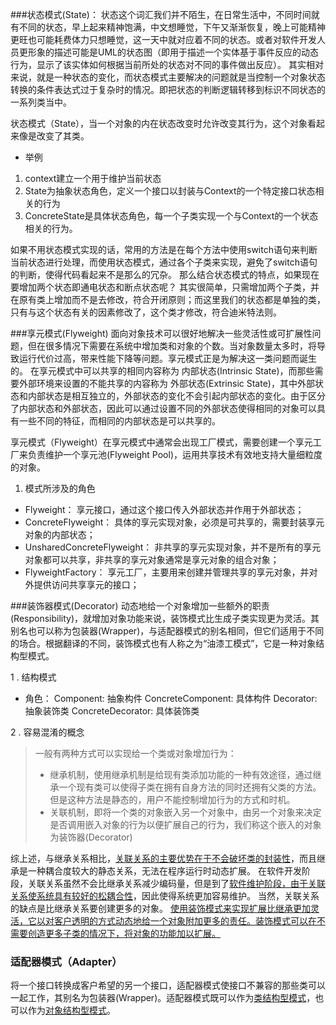 ###状态模式(State)：
状态这个词汇我们并不陌生，在日常生活中，不同时间就有不同的状态，早上起来精神饱满，中文想睡觉，下午又渐渐恢复，晚上可能精神更旺也可能耗费体力只想睡觉，这一天中就对应着不同的状态。或者对软件开发人员更形象的描述可能是UML的状态图（即用于描述一个实体基于事件反应的动态行为，显示了该实体如何根据当前所处的状态对不同的事件做出反应）。
其实相对来说，就是一种状态的变化，而状态模式主要解决的问题就是当控制一个对象状态转换的条件表达式过于复杂时的情况。即把状态的判断逻辑转移到标识不同状态的一系列类当中。
　　

状态模式（State），当一个对象的内在状态改变时允许改变其行为，这个对象看起来像是改变了其类。
- 举例
1. context建立一个用于维护当前状态
2. State为抽象状态角色，定义一个接口以封装与Context的一个特定接口状态相关的行为
3. ConcreteState是具体状态角色，每一个子类实现一个与Context的一个状态相关的行为。

如果不用状态模式实现的话，常用的方法是在每个方法中使用switch语句来判断当前状态进行处理，而使用状态模式，通过各个子类来实现，避免了switch语句的判断，使得代码看起来不是那么的冗杂。
那么结合状态模式的特点，如果现在要增加两个状态即通电状态和断点状态呢？
其实很简单，只需增加两个子类，并在原有类上增加而不是去修改，符合开闭原则；而这里我们的状态都是单独的类，只有与这个状态有关的因素修改了，这个类才修改，符合迪米特法则。

###享元模式(Flyweight)
面向对象技术可以很好地解决一些灵活性或可扩展性问题，但在很多情况下需要在系统中增加类和对象的个数。当对象数量太多时，将导致运行代价过高，带来性能下降等问题。享元模式正是为解决这一类问题而诞生的。
在享元模式中可以共享的相同内容称为 内部状态(Intrinsic State)，而那些需要外部环境来设置的不能共享的内容称为 外部状态(Extrinsic State)，其中外部状态和内部状态是相互独立的，外部状态的变化不会引起内部状态的变化。由于区分了内部状态和外部状态，因此可以通过设置不同的外部状态使得相同的对象可以具有一些不同的特征，而相同的内部状态是可以共享的。

享元模式（Flyweight）在享元模式中通常会出现工厂模式，需要创建一个享元工厂来负责维护一个享元池(Flyweight Pool)，运用共享技术有效地支持大量细粒度的对象。
1. 模式所涉及的角色
- Flyweight： 享元接口，通过这个接口传入外部状态并作用于外部状态；
- ConcreteFlyweight： 具体的享元实现对象，必须是可共享的，需要封装享元对象的内部状态；
- UnsharedConcreteFlyweight： 非共享的享元实现对象，并不是所有的享元对象都可以共享，非共享的享元对象通常是享元对象的组合对象；
- FlyweightFactory： 享元工厂，主要用来创建并管理共享的享元对象，并对外提供访问共享享元的接口；


###装饰器模式(Decorator)
动态地给一个对象增加一些额外的职责(Responsibility)，就增加对象功能来说，装饰模式比生成子类实现更为灵活。其别名也可以称为包装器(Wrapper)，与适配器模式的别名相同，但它们适用于不同的场合。根据翻译的不同，装饰模式也有人称之为“油漆工模式”，它是一种对象结构型模式。

1 . 结构模式
- 角色： 
  Component: 抽象构件
  ConcreteComponent: 具体构件
  Decorator: 抽象装饰类
  ConcreteDecorator: 具体装饰类

2 . 容易混淆的概念
> 一般有两种方式可以实现给一个类或对象增加行为：
>- 继承机制，使用继承机制是给现有类添加功能的一种有效途径，通过继承一个现有类可以使得子类在拥有自身方法的同时还拥有父类的方法。但是这种方法是静态的，用户不能控制增加行为的方式和时机。
>- 关联机制，即将一个类的对象嵌入另一个对象中，由另一个对象来决定是否调用嵌入对象的行为以便扩展自己的行为，我们称这个嵌入的对象为装饰器(Decorator)
   
   综上述，与继承关系相比，<u>关联关系的主要优势在于不会破坏类的封装性</u>，而且继承是一种耦合度较大的静态关系，无法在程序运行时动态扩展。
   在软件开发阶段，关联关系虽然不会比继承关系减少编码量，但是到了<u>软件维护阶段，由于关联关系使系统具有较好的松耦合性</u>，因此使得系统更加容易维护。
   当然，关联关系的缺点是比继承关系要创建更多的对象。
   <u>使用装饰模式来实现扩展比继承更加灵活，它以对客户透明的方式动态地给一个对象附加更多的责任。装饰模式可以在不需要创造更多子类的情况下，将对象的功能加以扩展。</u>
   

### 适配器模式（Adapter）
将一个接口转换成客户希望的另一个接口，适配器模式使接口不兼容的那些类可以一起工作，其别名为包装器(Wrapper)。适配器模式既可以作为<u>类结构型模式</u>，也可以作为<u>对象结构型模式</u>。















